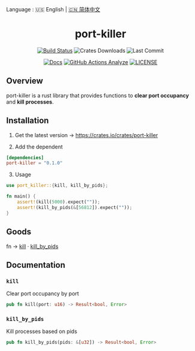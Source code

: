 Language : 🇺🇸 English | [🇨🇳 简体中文](./README.zh-CN.md)

<h1 align="center">port-killer</h1>
<div align="center">

[![Build Status](https://img.shields.io/crates/v/port-killer)](https://crates.io/crates/port-killer)
![Crates Downloads](https://img.shields.io/crates/d/port-killer)
![Last Commit](https://img.shields.io/github/last-commit/ZingerLittleBee/port-killer-rs)

</div>
<div align="center">

[![Docs](https://img.shields.io/docsrs/port-killer)](https://docs.rs/port-killer/0.1.0/port_killer/)
[![GitHub Actions Analyze](https://img.shields.io/github/workflow/status/ZingerLittleBee/port-killer-rs/rust-clippy%20analyze)](https://github.com/ZingerLittleBee/port-killer-rs/actions)
[![LICENSE](https://img.shields.io/crates/l/port-killer)](./LICENSE)

</div>

## Overview
port-killer is a rust library that provides functions to **clear port occupancy** and **kill processes**.

## Installation
1. Get the latest version -> https://crates.io/crates/port-killer

2. Add the dependent
```toml
[dependencies]
port-killer = "0.1.0"
```

3. Usage
```rust
use port_killer::{kill, kill_by_pids};

fn main() {
    assert!(kill(5000).expect(""));
    assert!(kill_by_pids(&[56812]).expect(""));
}
```

## Goods
fn -> [kill](#kill) · [kill_by_pids](#kill_by_pids)

## Documentation
### `kill`
Clear port occupancy by port
```rust
pub fn kill(port: u16) -> Result<bool, Error>
```

### `kill_by_pids`
Kill processes based on pids
```rust
pub fn kill_by_pids(pids: &[u32]) -> Result<bool, Error>
```

